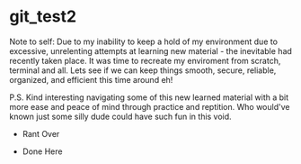 # git_test2

Note to self: Due to my inability to keep a hold of my environment due to excessive, unrelenting attempts at learning new material - the inevitable had recently taken place. It was time to recreate my enviroment from scratch, terminal and all. Lets see if we can keep things smooth, secure, reliable, organized, and efficient this time around eh! 

P.S. Kind interesting navigating some of this new learned material with a bit more ease and peace of mind through practice and reptition. Who would've known just some silly dude could have such fun in this void. 


- Rant Over

- Done Here

